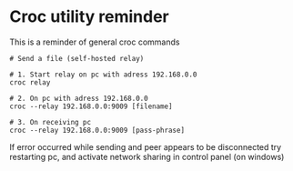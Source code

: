 # Croc utility reminder

This is a reminder of general croc commands

```nu
# Send a file (self-hosted relay)

# 1. Start relay on pc with adress 192.168.0.0
croc relay

# 2. On pc with adress 192.168.0.0
croc --relay 192.168.0.0:9009 [filename]

# 3. On receiving pc
croc --relay 192.168.0.0:9009 [pass-phrase]
```

If error occurred while sending and peer appears to be disconnected try
restarting pc, and activate network sharing in control panel (on windows)
